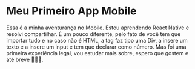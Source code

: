 # Meu Primeiro App Mobile

Essa é a minha aventurança no Mobile. Estou aprendendo React Native e resolvi compartilhar. É um pouco diferente, pelo fato de você tem que importar tudo e no caso não é HTML, a tag <View> faz tipo uma Div, a <Text> insere um texto e a <TextInput> insere um input e tem que declarar como número. Mas foi uma primeira experiência legal, vou estudar mais sobre, espero que gostem e até breve 👋👋👋.
